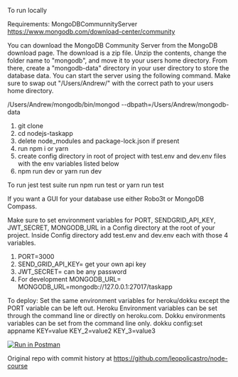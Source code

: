 To run locally

Requirements: MongoDBCommunnityServer
https://www.mongodb.com/download-center/community

You can download the MongoDB Community Server from the MongoDB download page. The download is a zip file. Unzip the contents, change the folder name to "mongodb", and move it to your users home directory. From there, create a "mongodb-data" directory in your user directory to store the database data.
You can start the server using the following command. Make sure to swap out "/Users/Andrew/" with the correct path to your users home directory.

/Users/Andrew/mongodb/bin/mongod --dbpath=/Users/Andrew/mongodb-data

1. git clone
2. cd nodejs-taskapp
3. delete node_modules and package-lock.json if present
4. run npm i or yarn
5. create config directory in root of project with test.env and dev.env files with the env variables listed below
6. npm run dev or yarn run dev

To run jest test suite run npm run test or yarn run test

If you want a GUI for your database use either Robo3t or MongoDB Compass.

Make sure to set environment variables for PORT, SENDGRID_API_KEY, JWT_SECRET, MONGODB_URL in a Config directory at the root of your project. Inside Config directory add test.env and dev.env each with those 4 variables.

1) PORT=3000
2) SEND_GRID_API_KEY= get your own api key
3) JWT_SECRET= can be any password
4) For development MONGODB_URL= MONGODB_URL=mongodb://127.0.0.1:27017/taskapp

To deploy:
Set the same environment variables for heroku/dokku except the PORT variable can be left out.
Heroku Environment variables can be set through the command line or directly on heroku.com.
Dokku environments variables can be set from the command line only.
dokku config:set appname KEY=value KEY_2=value2 KEY_3=value3

[![Run in Postman](https://run.pstmn.io/button.svg)](https://app.getpostman.com/run-collection/9736846b31eae2710b6c#?env%5BTask%20Manager%20API%20(dev)%5D=W3siZGVzY3JpcHRpb24iOnsiY29udGVudCI6IiIsInR5cGUiOiJ0ZXh0L3BsYWluIn0sInZhbHVlIjoibG9jYWxob3N0OjMwMDAiLCJrZXkiOiJ1cmwiLCJlbmFibGVkIjp0cnVlfSx7InZhbHVlIjoiZXlKaGJHY2lPaUpJVXpJMU5pSXNJblI1Y0NJNklrcFhWQ0o5LmV5SmZhV1FpT2lJMVkyRTFOR05oWkRCa01qVTRNak5sT1ROa05UTmtZbVVpTENKcFlYUWlPakUxTlRRek56ZzNNeko5LlJEY1Q3c2V4d0NYZWh5Y3RwTDV2WG9HUDQxSW5KQ1ZSQVlmRzFMSjBEa0EiLCJrZXkiOiJhdXRoVG9rZW4iLCJlbmFibGVkIjp0cnVlfV0=)

Original repo with commit history at https://github.com/leopolicastro/node-course

